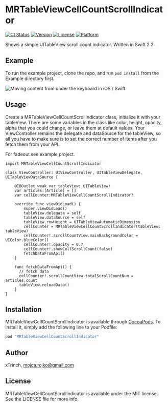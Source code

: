 # MRTableViewCellCountScrollIndicator

[![CI Status](http://img.shields.io/travis/xtrinch/MRTableViewCellCountScrollIndicator.svg?style=flat)](https://travis-ci.org/xtrinch/MRTableViewCellCountScrollIndicator)
[![Version](https://img.shields.io/cocoapods/v/MRTableViewCellCountScrollIndicator.svg?style=flat)](http://cocoapods.org/pods/MRTableViewCellCountScrollIndicator)
[![License](https://img.shields.io/cocoapods/l/MRTableViewCellCountScrollIndicator.svg?style=flat)](http://cocoapods.org/pods/MRTableViewCellCountScrollIndicator)
[![Platform](https://img.shields.io/cocoapods/p/MRTableViewCellCountScrollIndicator.svg?style=flat)](http://cocoapods.org/pods/MRTableViewCellCountScrollIndicator)

Shows a simple UITableView scroll count indicator. Written in Swift 2.2.

## Example

To run the example project, clone the repo, and run `pod install` from the Example directory first.

<img src='https://raw.githubusercontent.com/xTrinch/MRTableViewCellCountScrollIndicator/master/Graphics/screencap.gif' alt='Moving content from under the keyboard in iOS / Swift'>

## Usage

Create a MRTableViewCellCountScrollIndicator class, initialize it with your tableView. There are some variables in the class like color, height, opacity, alpha that you could change, or leave them at default values. Your ViewController remains the delegate and dataSource for the tableView, so all you have to make sure is to set the correct number of items after you fetch them from your API.

For fadeout see example project.


	import MRTableViewCellCountScrollIndicator
	
	class ViewController: UIViewController, UITableViewDelegate, UITableViewDataSource {
	
	    @IBOutlet weak var tableView: UITableView!
	    var articles:[Article] = []
	    var cellCounter:MRTableViewCellCountScrollIndicator?
	    
	    override func viewDidLoad() {
	        super.viewDidLoad()
	        tableView.delegate = self
	        tableView.dataSource = self
	        tableView.rowHeight = UITableViewAutomaticDimension
	        cellCounter = MRTableViewCellCountScrollIndicator(tableView: tableView)
	        cellCounter!.scrollCountView.mainBackgroundColor = UIColor.blueColor()
	        cellCounter!.opacity = 0.7
	        cellCounter!.showCellScrollCount(false)
	        fetchDataFromApi()
	    }
	    
	    func fetchDataFromApi() {
	      // fetch data
	      cellCounter!.scrollCountView.totalScrollCountNum = articles.count
	      tableView.reloadData()
	    }
	}

## Installation

MRTableViewCellCountScrollIndicator is available through [CocoaPods](http://cocoapods.org). To install
it, simply add the following line to your Podfile:

```ruby
pod "MRTableViewCellCountScrollIndicator"
```

## Author

xTrinch, mojca.rojko@gmail.com

## License

MRTableViewCellCountScrollIndicator is available under the MIT license. See the LICENSE file for more info.

